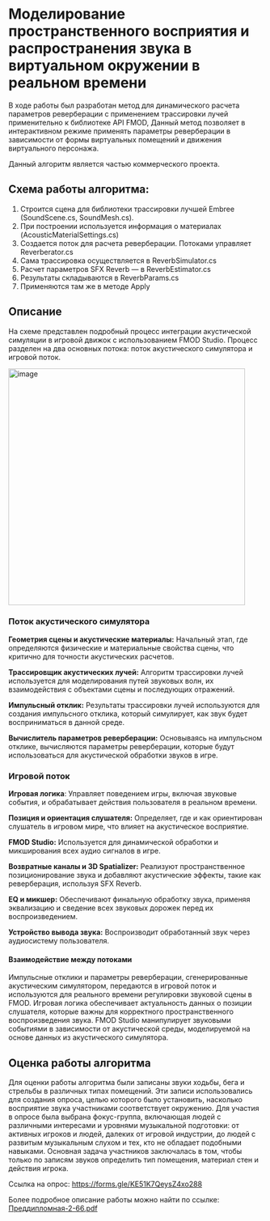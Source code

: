 # Моделирование пространственного восприятия и распространения звука в виртуальном окружении в реальном времени
В ходе работы был разработан метод для динамического расчета параметров реверберации с применением трассировки лучей применительно к библиотеке API FMOD, Данный метод позволяет в интерактивном режиме применять параметры реверберации в зависимости от формы виртуальных помещений и движения виртуального персонажа.

Данный алгоритм является частью коммерческого проекта.

## Схема работы алгоритма:
1. Строится сцена для библиотеки трассировки лучшей Embree (SoundScene.cs, SoundMesh.cs). 
2. При построении используется информация о материалах (AcousticMaterialSettings.cs)
3. Создается поток для расчета реверберации. Потоками управляет Reverberator.cs
4. Сама трассировка осуществляется в ReverbSimulator.cs
5. Расчет  параметров SFX Reverb — в ReverbEstimator.cs
6. Результаты складываются в ReverbParams.cs
7. Применяются там же в методе Apply

## Описание
На схеме представлен подробный процесс интеграции акустической симуляции в игровой движок с использованием FMOD Studio. Процесс разделен на два основных потока: поток акустического симулятора и игровой поток.

<img width="468" alt="image" src="https://github.com/AnastasijaShahova/ReverbAlgorithm/assets/70802206/8e0e1467-9264-41ec-9552-cad895d51ddc">

### Поток акустического симулятора
**Геометрия сцены и акустические материалы:** 
Начальный этап, где определяются физические и материальные свойства сцены, что критично для точности акустических расчетов.

**Трассировщик акустических лучей:** 
Алгоритм трассировки лучей используется для моделирования путей звуковых волн, их взаимодействия с объектами сцены и последующих отражений.

**Импульсный отклик:** Результаты трассировки лучей используются для создания импульсного отклика, который симулирует, как звук будет восприниматься в данной среде.

**Вычислитель параметров реверберации:** Основываясь на импульсном отклике, вычисляются параметры реверберации, которые будут использоваться для акустической обработки звуков в игре.

### Игровой поток
**Игровая логика**: Управляет поведением игры, включая звуковые события, и обрабатывает действия пользователя в реальном времени.

**Позиция и ориентация слушателя:** Определяет, где и как ориентирован слушатель в игровом мире, что влияет на акустическое восприятие.

**FMOD Studio:** Используется для динамической обработки и микширования всех аудио сигналов в игре.

**Возвратные каналы и 3D Spatializer:** Реализуют пространственное позиционирование звука и добавляют акустические эффекты, такие как реверберация, используя SFX Reverb.

**EQ и микшер:** Обеспечивают финальную обработку звука, применяя эквализацию и сведение всех звуковых дорожек перед их воспроизведением.

**Устройство вывода звука:**
Воспроизводит обработанный звук через аудиосистему пользователя.

#### Взаимодействие между потоками
Импульсные отклики и параметры реверберации, сгенерированные акустическим симулятором, передаются в игровой поток и используются для реального времени регулировки звуковой сцены в FMOD.
Игровая логика обеспечивает актуальность данных о позиции слушателя, которые важны для корректного пространственного воспроизведения звука.
FMOD Studio манипулирует звуковыми событиями в зависимости от акустической среды, моделируемой на основе данных из акустического симулятора.


## Оценка работы алгоритма
Для оценки работы алгоритма были записаны звуки ходьбы, бега и стрельбы в различных типах помещений. Эти записи использовались для создания опроса, целью которого было установить, насколько восприятие звука участниками соответствует окружению. 
Для участия в опросе была выбрана фокус-группа, включающая людей с различными интересами и уровнями музыкальной подготовки: от активных игроков и людей, далеких от игровой индустрии, до людей с развитым музыкальным слухом и тех, кто не обладает подобными навыками.
Основная задача участников заключалась в том, чтобы только по записям звуков определить тип помещения, материал стен и действия игрока.

Ссылка на опрос: https://forms.gle/KE51K7QeysZ4xo288

Более подробное описание работы можно найти по ссылке: [Преддипломная-2-66.pdf](https://github.com/AnastasijaShahova/ReverbAlgorithm/files/15451668/-2-66.pdf)
